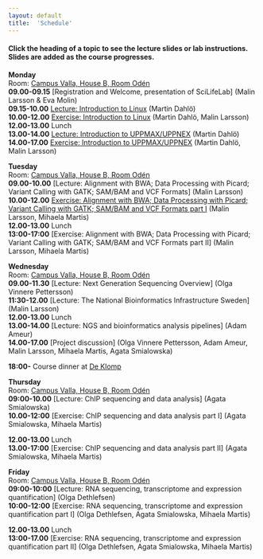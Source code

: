 ```yaml
---
layout: default
title:  'Schedule'
---
```


#### Click the heading of a topic to see the lecture slides or lab instructions. Slides are added as the course progresses.

**Monday**  
Room: [Campus Valla, House B, Room Odén](https://www.google.com/maps/place/B-Huset,+Link%C3%B6pings+Universitet,+581+83+Link%C3%B6ping,+Sweden/@58.3999874,15.5760839,18z/data=!3m1!5s0x46596f6fb2197c83:0xb96430f10c01d745!4m2!3m1!1s0x46596f6f9949a0e1:0xbdc92e871aaeee08?hl=en-US)   
**09.00-09.15** [Registration and Welcome, presentation of SciLifeLab] (Malin Larsson & Eva Molin)  
**09.15-10.00** [Lecture: Introduction to Linux](slides/dahlo-linux.pdf) (Martin Dahlö)  
**10.00-12.00** [Exercise: Introduction to Linux](labs/linux-intro) (Martin Dahlö, Malin Larsson)  
**12.00-13.00** Lunch  
**13.00-14.00** [Lecture: Introduction to UPPMAX/UPPNEX](slides/dahlo-uppmax.pdf) (Martin Dahlö)  
**14.00-17.00** [Exercise: Introduction to UPPMAX/UPPNEX](labs/uppmax-intro) (Martin Dahlö, Malin Larsson)   

**Tuesday**  
Room: [Campus Valla, House B, Room Odén](https://www.google.com/maps/place/B-Huset,+Link%C3%B6pings+Universitet,+581+83+Link%C3%B6ping,+Sweden/@58.3999874,15.5760839,18z/data=!3m1!5s0x46596f6fb2197c83:0xb96430f10c01d745!4m2!3m1!1s0x46596f6f9949a0e1:0xbdc92e871aaeee08?hl=en-US)  
**09.00-10.00** [Lecture: Alignment with BWA; Data Processing with Picard; Variant Calling with GATK; SAM/BAM and VCF Formats] (Malin Larsson)  
**10.00-12.00** [Exercise: Alignment with BWA; Data Processing with Picard; Variant Calling with GATK; SAM/BAM and VCF Formats part I](labs/resequencing-analysis) (Malin Larsson, Mihaela Martis)  
**12.00-13.00** Lunch  
**13:00-17:00** [Exercise: Alignment with BWA; Data Processing with Picard; Variant Calling with GATK; SAM/BAM and VCF Formats part II] (Malin Larsson, Mihaela Martis)  

**Wednesday**  
Room: [Campus Valla, House B, Room Odén](https://www.google.com/maps/place/B-Huset,+Link%C3%B6pings+Universitet,+581+83+Link%C3%B6ping,+Sweden/@58.3999874,15.5760839,18z/data=!3m1!5s0x46596f6fb2197c83:0xb96430f10c01d745!4m2!3m1!1s0x46596f6f9949a0e1:0xbdc92e871aaeee08?hl=en-US)  
**09.00-11.30** [Lecture: Next Generation Sequencing Overview] (Olga Vinnere Pettersson)  
**11:30-12.00** [Lecture: The National Bioinformatics Infrastructure Sweden] (Malin Larsson)  
**12.00-13.00** Lunch  
**13.00-14.00** [Lecture: NGS and bioinformatics analysis pipelines] (Adam Ameur)  
**14.00-17.00** [Project discussion] (Olga Vinnere Pettersson, Adam Ameur, Malin Larsson, Mihaela Martis, Agata Smialowska)  
   
**18:00-** Course dinner at [De Klomp](https://www.deklomp.se/)   

**Thursday**  
Room: [Campus Valla, House B, Room Odén](https://www.google.com/maps/place/B-Huset,+Link%C3%B6pings+Universitet,+581+83+Link%C3%B6ping,+Sweden/@58.3999874,15.5760839,18z/data=!3m1!5s0x46596f6fb2197c83:0xb96430f10c01d745!4m2!3m1!1s0x46596f6f9949a0e1:0xbdc92e871aaeee08?hl=en-US)  
**09:00-10.00** [Lecture: ChIP sequencing and data analysis] (Agata Smialowska)  
**10.00-12:00** [Exercise: ChIP sequencing and data analysis part I] (Agata Smialowska, Mihaela Martis)   

**12.00-13.00** Lunch  
**13.00-17:00** [Exercise: ChIP sequencing and data analysis part II] (Agata Smialowska, Mihaela Martis)

**Friday**  
Room: [Campus Valla, House B, Room Odén](https://www.google.com/maps/place/B-Huset,+Link%C3%B6pings+Universitet,+581+83+Link%C3%B6ping,+Sweden/@58.3999874,15.5760839,18z/data=!3m1!5s0x46596f6fb2197c83:0xb96430f10c01d745!4m2!3m1!1s0x46596f6f9949a0e1:0xbdc92e871aaeee08?hl=en-US)  
**09:00-10:00** [Lecture: RNA sequencing, transcriptome and expression quantification] (Olga Dethlefsen)   
**10:00-12:00** [Exercise: RNA sequencing, transcriptome and expression quantification part I] (Olga Dethlefsen, Agata Smialowska, Mihaela Martis)   

**12.00-13.00** Lunch  
**13:00-17.00** [Exercise: RNA sequencing, transcriptome and expression quantification part II] (Olga Dethlefsen, Agata Smialowska, Mihaela Martis)  


